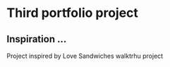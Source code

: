 # Third portfolio project 

<h2>Inspiration ...</h2>
Project inspired by Love Sandwiches walktrhu project 